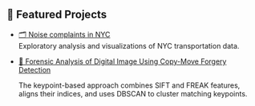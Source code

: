 ## 📁 Featured Projects

- [🗂 Noise complaints in NYC](https://github.com/Alex98329/Alex-portfolio/blob/main/Tech_test_DOT.ipynb)  
  Exploratory analysis and visualizations of NYC transportation data.

- [🧠 Forensic Analysis of Digital Image Using Copy-Move Forgery Detection](https://github.com/Alex98329/Alex-portfolio/blob/main/Project_Report%20-%20final%200513.pdf)

  The keypoint-based approach combines SIFT and FREAK features, aligns their indices, and uses DBSCAN to cluster matching keypoints.
